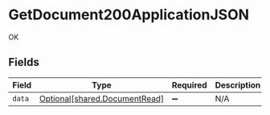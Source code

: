 # GetDocument200ApplicationJSON

OK


## Fields

| Field                                                                | Type                                                                 | Required                                                             | Description                                                          |
| -------------------------------------------------------------------- | -------------------------------------------------------------------- | -------------------------------------------------------------------- | -------------------------------------------------------------------- |
| `data`                                                               | [Optional[shared.DocumentRead]](../../models/shared/documentread.md) | :heavy_minus_sign:                                                   | N/A                                                                  |
